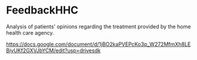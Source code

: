 # FeedbackHHC
Analysis of patients' opinions regarding the treatment provided by the home health care agency.

https://docs.google.com/document/d/1jBO2kaPVEPcKo3p_W272MfmXh8LEBiyUKf2GXVJbYCM/edit?usp=drivesdk
